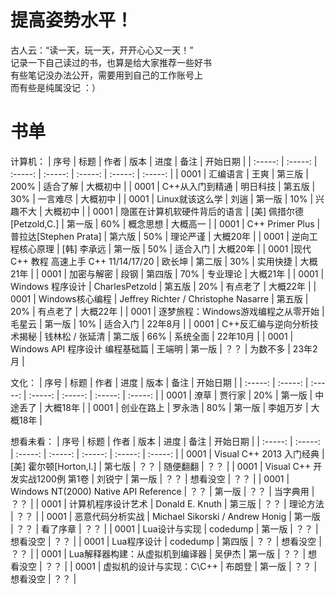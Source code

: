 # 提高姿势水平！
古人云：“读一天，玩一天，开开心心又一天！”  
记录一下自己读过的书，也算是给大家推荐一些好书  
有些笔记没办法公开，需要用到自己的工作账号上  
而有些是纯属没记 ：）  

# 书单
计算机：
| 序号 | 标题 | 作者 | 版本 | 进度 | 备注 | 开始日期 |
| :-----: | :-----: | :-----: | :-----: | :-----: | :-----: | :-----: |
| 0001 | 汇编语言 | 王爽 | 第三版 | 200% | 适合了解 | 大概初中 |
| 0001 | C++从入门到精通 | 明日科技 |  第五版 | 30% | 一言难尽 | 大概初中 |
| 0001 | Linux就该这么学 | 刘遄 | 第一版 | 10% | 兴趣不大 | 大概初中 |
| 0001 | 隐匿在计算机软硬件背后的语言 | [美] 佩措尔德[Petzold,C.] | 第一版 | 60% | 概念思想 | 大概高一 |
| 0001 | C++ Primer Plus | 普拉达[Stephen Prata] | 第六版 | 50% | 理论严谨 | 大概20年 |
| 0001 | 逆向工程核心原理 | [韩] 李承远 | 第一版 | 50% | 适合入门 | 大概20年 |
| 0001 |现代 C++ 教程 高速上手 C++ 11/14/17/20 | 欧长坤 | 第二版 | 30% | 实用快捷 | 大概21年 |
| 0001 | 加密与解密 | 段钢 | 第四版 | 70% | 专业理论 | 大概21年 |
| 0001 | Windows 程序设计 | CharlesPetzold | 第五版 | 20% | 有点老了 | 大概22年 |
| 0001 | Windows核心编程 | Jeffrey Richter / Christophe Nasarre | 第五版 | 20% | 有点老了 | 大概22年 |
| 0001 | 逐梦旅程：Windows游戏编程之从零开始 | 毛星云 | 第一版 | 10% | 适合入门 | 22年8月 |
| 0001 | C++反汇编与逆向分析技术揭秘 | 钱林松 / 张延清 | 第二版 | 66% | 系统全面 | 22年10月 |
| 0001 | Windows API 程序设计 编程基础篇 | 王端明 | 第一版 | ？？ | 为数不多 | 23年2月 |

文化：
| 序号 | 标题 | 作者 | 进度 | 版本 | 备注 | 开始日期 |
| :-----: | :-----: | :-----: | :-----: | :-----: | :-----: | :-----: |
| 0001 | 潦草 | 贾行家 | 20% | 第一版 | 中途丢了 | 大概18年 |
| 0001 | 创业在路上 | 罗永浩 | 80% | 第一版 | 李姐万岁 | 大概18年 |

想看未看：
| 序号 | 标题 | 作者 | 版本 | 进度 | 备注 | 开始日期 |
| :-----: | :-----: | :-----: | :-----: | :-----: | :-----: | :-----: |
| 0001 | Visual C++ 2013 入门经典 | [美] 霍尔顿[Horton,I.] | 第七版 | ？？ | 随便翻翻 | ？？ |
| 0001 | Visual C++ 开发实战1200例 第1卷 | 刘锐宁 | 第一版 | ？？ | 想看没空 | ？？ |
| 0001 | Windows NT(2000) Native API Reference | ？？ | 第一版 | ？？ | 当字典用 | ？？ |
| 0001 | 计算机程序设计艺术 | Donald E. Knuth | 第三版 | ？？ | 理论方法 | ？？ |
| 0001 | 恶意代码分析实战 | Michael Sikorski / Andrew Honig | 第一版 | ？？ | 看了序章 | ？？ |
| 0001 | Lua设计与实现 | codedump | 第一版 | ？？ | 想看没空 | ？？ |
| 0001 | Lua程序设计 | codedump | 第四版 | ？？ | 想看没空 | ？？ |
| 0001 | Lua解释器构建：从虚拟机到编译器 | 吴伊杰 | 第一版 | ？？ | 想看没空 | ？？ |
| 0001 | 虚拟机的设计与实现：C\C++ | 布朗登 | 第一版 | ？？ | 想看没空 | ？？ |

